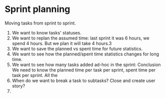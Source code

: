 
# Sprint planning

Moving tasks from sprint to sprint.
1) We want to know tasks' statuses.
2) We want to replan the assumed time: last sprint it was 6 hours, we spend 4 hours. But we plan it will take 4 hours.3
3) We want to save the planned vs spent time for future statistics.
4) We want to see how the planned/spent time statistics changes for long time.
5) We want to see how many tasks added ad-hoc in the sprint:
   Conclusion We need to know the planned time per task per sprint, spent time per task per sprint. All the
3) When do we want to break a task to subtasks? Close and create user story?
4)
